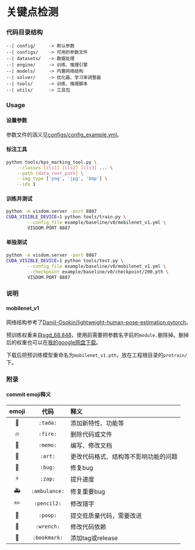 # 关键点检测

### 代码目录结构

```text
--| config/     -> 默认参数
--| configs/    -> 可用的参数文件
--| datasets/   -> 数据处理
--| engine/     -> 训练、推理引擎
--| models/     -> 内置网络结构
--| solver/     -> 优化器、学习率调整器
--| tools/      -> 训练、推理脚本
--| utils/      -> 工具包
```

### Usage

#### 设置参数

参数文件的涵义见[configs/config_example.yml](configs/config_example.yml)。

#### 标注工具

```sh
python tools/kps_marking_tool.py \
    --classes [cls1] [cls2] [cls3] ... \
    --path [data_root_path] \
    --img_type ['png', 'jpg', 'bmp'] \
    --idx 1
```

#### 训练并测试

```sh
python -m visdom.server -port 8887
CUDA_VISIBLE_DEVICE=1 python tools/train.py \
        --config_file example/baseline/v0/mobilenet_v1.yml \
        VISDOM.PORT 8887
```

#### 单独测试
```sh
python -m visdom.server -port 8887
CUDA_VISIBLE_DEVICE=1 python tools/test.py \
        --config_file example/baseline/v0/mobilenet_v1.yml \
        --checkpoint example/baseline/v0/checkpoint/200.pth \
        VISDOM.PORT 8887
```

### 说明

#### mobilenet_v1

网络结构参考了[Daniil-Osokin/lightweight-human-pose-estimation.pytorch](https://github.com/Daniil-Osokin/lightweight-human-pose-estimation.pytorch)。

预训练权重来自[sgd_68.848](https://github.com/marvis/pytorch-mobilenet)，使用前需要把参数名字前的`module.`删除掉。删掉后的权重也可以在[我的google网盘下载](https://drive.google.com/file/d/1EYHq40eTpk5FeWxaMrFS4BHxndoZAOKj/view?usp=sharing)。

下载后把预训练模型重命名为`mobilenet_v1.pth`，放在工程根目录的`pretrain/`下。

### 附录

#### commit emoji释义

|    emoji    |     代码      | 释义                                 |
| :---------: | :-----------: | :----------------------------------- |
|   :tada:    |   `:tada:`    | 添加新特性、功能等                   |
|   :fire:    |   `:fire:`    | 删除代码或文件                       |
|   :memo:    |   `:memo:`    | 编写、修改文档                       |
|    :art:    |    `:art:`    | 更改代码格式、结构等不影响功能的问题 |
|    :bug:    |    `:bug:`    | 修复bug                              |
|    :zap:    |    `:zap:`    | 提升速度                             |
| :ambulance: | `:ambulance:` | 修复重要bug                          |
|  :pencil2:  |  `:pencil2:`  | 修改错字                             |
|   :poop:    |   `:poop:`    | 提交低质量代码，需要改进             |
|  :wrench:   |  `:wrench:`   | 修改代码依赖                         |
| :bookmark:  | `:bookmark:`  | 添加tag或release                     |

